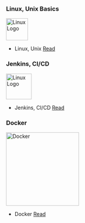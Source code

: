 ### Linux, Unix Basics
<div>
<div>
<p>
  <a href="https://www.linux.org/" target="blank"><img src="https://upload.wikimedia.org/wikipedia/commons/b/b2/Logo_c%E1%BB%A7a_H%C4%90H_VNux_GNU-Linux.svg" width="60" alt="Linux Logo" /></a>
</p>

- Linux, Unix [Read](https://github.com/Nguyenthaiduc/devops/blob/main/linux_unix.md)

### Jenkins, CI/CD
<p>
  <a href="https://www.linux.org/" target="blank"><img src="https://upload.wikimedia.org/wikipedia/commons/thumb/e/e9/Jenkins_logo.svg/1200px-Jenkins_logo.svg.png" width="70" alt="Linux Logo" /></a>
</p>

- Jenkins, CI/CD [Read](https://github.com/Nguyenthaiduc/devops/blob/main/jenkins.md)

### Docker
<p>
  <a href="https://www.jenkins.io" target="blank"><img src="https://upload.wikimedia.org/wikipedia/commons/4/4e/Docker_%28container_engine%29_logo.svg" width="200" alt="Docker" /></a>
</p>

- Docker [Read](https://github.com/Nguyenthaiduc/devops/blob/main/docker/docker.md)
</div>

</div>
